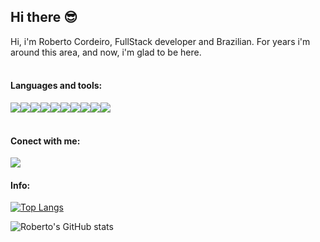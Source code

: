 ## Hi there :sunglasses:

Hi, i'm Roberto Cordeiro, FullStack developer and Brazilian. For years i'm around this area, and now, i'm glad to be here.
<br><br> 
#### Languages and tools:<br>
<img src="https://img.shields.io/badge/JavaScript-323330?style=for-the-badge&logo=javascript&logoColor=gold"><img src="https://img.shields.io/badge/TypeScript-007ACC?style=for-the-badge&logo=typescript&logoColor=gold"><img src="https://img.shields.io/badge/HTML5-E34F26?style=for-the-badge&logo=html5&logoColor=gold"><img src="https://img.shields.io/badge/CSS3-1572B6?style=for-the-badge&logo=css3&logoColor=gold"><img src="https://img.shields.io/badge/React-20232A?style=for-the-badge&logo=react&logoColor=gold"><img src="https://img.shields.io/badge/Bootstrap-563D7C?style=for-the-badge&logo=bootstrap&logoColor=gold"><img src="https://img.shields.io/badge/Node.js-43853D?style=for-the-badge&logo=node.js&logoColor=gold"><img src="https://img.shields.io/badge/MongoDB-4EA94B?style=for-the-badge&logo=mongodb&logoColor=gold"><img src="https://img.shields.io/badge/PostgreSQL-316192?style=for-the-badge&logo=postgresql&logoColor=gold"><img src="https://img.shields.io/badge/MySQL-00000F?style=for-the-badge&logo=mysql&logoColor=gold">
<br><br>
#### Conect with me:
<a href="https://www.linkedin.com/in/roberto-cordeiro-30998a195/"><img src="https://img.shields.io/badge/LinkedIn-0077B5?style=for-the-badge&logo=linkedin&logoColor=black"></a>   

#### Info:
[![Top Langs](https://github-readme-stats.vercel.app/api/top-langs/?username=roberto-cordeiro&theme=dark&show_icons=true)](https://github.com/anuraghazra/github-readme-stats)

![Roberto's GitHub stats](https://github-readme-stats.vercel.app/api?username=roberto-cordeiro&theme=dark&show_icons=true)         
